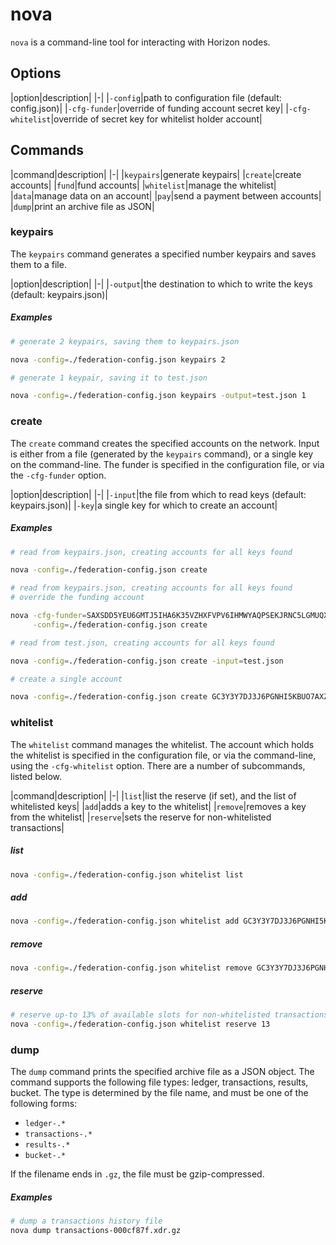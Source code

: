 # nova

`nova` is a command-line tool for interacting with Horizon nodes.

## Options
|option|description|
|-|
|`-config`|path to configuration file (default: config.json)|
|`-cfg-funder`|override of funding account secret key|
|`-cfg-whitelist`|override of secret key for whitelist holder account|

## Commands
|command|description|
|-|
|`keypairs`|generate keypairs|
|`create`|create accounts|
|`fund`|fund accounts|
|`whitelist`|manage the whitelist|
|`data`|manage data on an account|
|`pay`|send a payment between accounts|
|`dump`|print an archive file as JSON|

### keypairs

The `keypairs` command generates a specified number keypairs and saves them to a file.

|option|description|
|-|
|`-output`|the destination to which to write the keys (default: keypairs.json)|

##### Examples

```bash
# generate 2 keypairs, saving them to keypairs.json

nova -config=./federation-config.json keypairs 2
```
```bash
# generate 1 keypair, saving it to test.json

nova -config=./federation-config.json keypairs -output=test.json 1
```

### create
The `create` command creates the specified accounts on the network.  Input is either from a file (generated by the `keypairs` command), or a single key on the command-line.  The funder is specified in the configuration file, or via the `-cfg-funder` option.

|option|description|
|-|
|`-input`|the file from which to read keys (default: keypairs.json)|
|`-key`|a single key for which to create an account|

##### Examples

```bash
# read from keypairs.json, creating accounts for all keys found

nova -config=./federation-config.json create
```
```bash
# read from keypairs.json, creating accounts for all keys found
# override the funding account

nova -cfg-funder=SAXSDD5YEU6GMTJ5IHA6K35VZHXFVPV6IHMWYAQPSEKJRNC5LGMUQX35 \
     -config=./federation-config.json create
```
```bash
# read from test.json, creating accounts for all keys found

nova -config=./federation-config.json create -input=test.json
```
```bash
# create a single account

nova -config=./federation-config.json create GC3Y3Y7DJ3J6PGNHI5KBUO7AXZXDTKUUYA6K3FVHDOFCEGYZJ27GHNAR
```

### whitelist
The `whitelist` command manages the whitelist.  The account which holds the whitelist is specified in the configuration file, or via the command-line, using the `-cfg-whitelist` option.  There are a number of subcommands, listed below.

|command|description|
|-|
|`list`|list the reserve (if set), and the list of whitelisted keys|
|`add`|adds a key to the whitelist|
|`remove`|removes a key from the whitelist|
|`reserve`|sets the reserve for non-whitelisted transactions|

##### list
```bash
nova -config=./federation-config.json whitelist list
```

##### add
```bash
nova -config=./federation-config.json whitelist add GC3Y3Y7DJ3J6PGNHI5KBUO7AXZXDTKUUYA6K3FVHDOFCEGYZJ27GHNAR
```

##### remove
```bash
nova -config=./federation-config.json whitelist remove GC3Y3Y7DJ3J6PGNHI5KBUO7AXZXDTKUUYA6K3FVHDOFCEGYZJ27GHNAR
```

##### reserve
```bash
# reserve up-to 13% of available slots for non-whitelisted transactions
nova -config=./federation-config.json whitelist reserve 13
```

### dump
The `dump` command prints the specified archive file as a JSON object.  The command supports the following file types: ledger, transactions, results, bucket.  The type is determined by the file name, and must be one of the following forms:

- `ledger-.*`
- `transactions-.*`
- `results-.*`
- `bucket-.*`

If the filename ends in `.gz`, the file must be gzip-compressed.

##### Examples

```bash
# dump a transactions history file
nova dump transactions-000cf87f.xdr.gz
```
